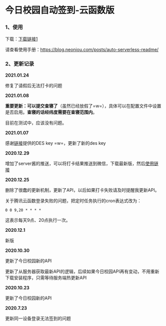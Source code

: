 # 今日校园自动签到-云函数版

### 1、使用

下载：[下载链接1](https://share.neoniou.com/serverless/)

请查看使用手册：https://blog.neoniou.com/posts/auto-serverless-readme/



### 2、更新记录

**2021.01.24**

修复了请假后无法打卡的问题

**2021.01.08**

**重要更新：可以提交查寝了**（虽然已经放假了=w=），具体可以在配置文件中设置是否启用。**查寝的话经纬度需要在查寝范围内**。

目前在测试中，应该没有问题。

**2021.01.07**

感谢[链接](https://github.com/ZimoLoveShuang/auto-sign/issues/38)提供的DES key =w=，更新了新的des key

**2020.12.29**

增加了server酱的推送，可以将打卡结果推送到微信，下载最新版，然后[使用链接](https://blog.neoniou.com/posts/auto-serverless-readme/#6%E3%80%81%E9%85%8D%E7%BD%AE-Server%E9%85%B1%E6%8E%A8%E9%80%81)

**2020.12.25**  

删除了很蠢的更新机制，更新了API，以后如果打卡失败请及时提醒我更新API。

关于腾讯云函数登录失败的问题，把定时任务执行的cron表达式改为：

```
0 0 9,20 * * * *
```

这表示每天9点、20点执行一次。

**2020.12.1**

新版

**2020.10.30**

更新了今日校园新的API

更新了从服务器获取最新API的逻辑，后续如果今日校园API再有变动，不用重新下载安装程序，只需等待服务端热更新API

**2020.10.23**

更新了今日校园新的API

**2020.7.23**

更新同一设备登录无法签到的问题

